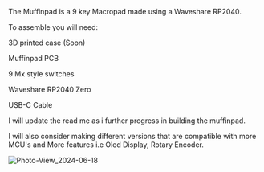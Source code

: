 The Muffinpad is a 9 key Macropad made using a Waveshare RP2040.

To assemble you will need:

  3D printed case (Soon)

  Muffinpad PCB

  9 Mx style switches

  Waveshare RP2040 Zero

  USB-C Cable


I will update the read me as i further progress in building the muffinpad.

I will also consider making different versions that are compatible with more MCU's and More features i.e Oled Display, Rotary Encoder.

![Photo-View_2024-06-18](https://github.com/elberto22/Muffinpad/assets/143473536/e1612b2f-dcd4-45de-80be-509be17c1809)

